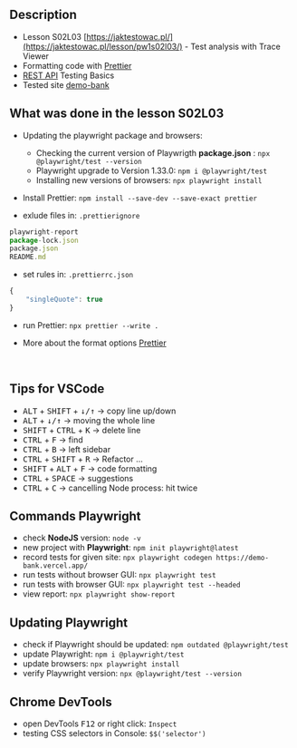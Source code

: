## Description
- Lesson S02L03 [https://jaktestowac.pl/](https://jaktestowac.pl/lesson/pw1s02l03/) - Test analysis with Trace Viewer
- Formatting code with [Prettier](https://jaktestowac.pl/lesson/pw1sb01l06/)
- [REST API](https://jaktestowac.pl/api/) Testing Basics
- Tested site [demo-bank](https://demo-bank.vercel.app/)
 
## What was done in the lesson S02L03
- Updating the playwright package and browsers:  
    - Checking the current version of Playwrigth **package.json** : `npx @playwright/test --version`  
    - Playwright upgrade to Version 1.33.0: `npm i @playwright/test`  
    - Installing new versions of browsers: `npx playwright install` 

- Install Prettier: `npm install --save-dev --save-exact prettier` 

- exlude files in: `.prettierignore`
```TypeScript
playwright-report
package-lock.json
package.json
README.md
```  

- set rules in: `.prettierrc.json`
```TypeScript
{
    "singleQuote": true
}
```  
- run Prettier: `npx prettier --write .`  

- More about the format options [Prettier](https://prettier.io/docs/en/options.html)

<br>

## Tips for VSCode
- <kbd>ALT</kbd> + <kbd>SHIFT</kbd> + <kbd>↓/↑</kbd> -> copy line up/down 
- <kbd>ALT</kbd> + <kbd>↓/↑</kbd> -> moving the whole line 
- <kbd>SHIFT</kbd> + <kbd>CTRL</kbd> + <kbd>K</kbd> -> delete line  
- <kbd>CTRL</kbd> + <kbd>F</kbd> -> find  
- <kbd>CTRL</kbd> + <kbd>B</kbd> -> left sidebar  
- <kbd>CTRL</kbd> + <kbd>SHIFT</kbd> + <kbd>R</kbd> -> Refactor ...
- <kbd>SHIFT</kbd> + <kbd>ALT</kbd> + <kbd>F</kbd> -> code formatting
- <kbd>CTRL</kbd> + <kbd>SPACE</kbd> -> suggestions
- <kbd>CTRL</kbd> + <kbd>C</kbd> -> cancelling Node process: hit twice

## Commands Playwright

-  check **NodeJS** version: `node -v`  
-  new project with **Playwright**: `npm init playwright@latest`  
-  record tests for given site: `npx playwright codegen https://demo-bank.vercel.app/`  
-  run tests without browser GUI: `npx playwright test`  
-  run tests with browser GUI: `npx playwright test --headed`  
-  view report: `npx playwright show-report`  

## Updating Playwright

-  check if Playwright should be updated: `npm outdated @playwright/test`  
-  update Playwright: `npm i @playwright/test`  
-  update browsers: `npx playwright install`  
-  verify Playwright version: `npx @playwright/test --version`   

## Chrome DevTools

-  open DevTools <kbd>F12</kbd> or right click: `Inspect`  
-  testing CSS selectors in Console: `$$('selector')`  